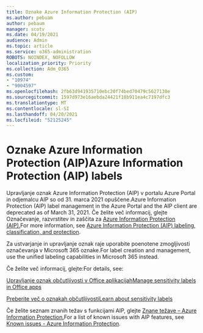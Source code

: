 ```yaml
---
title: Oznake Azure Information Protection (AIP)
ms.author: pebuam
author: pebaum
manager: scotv
ms.date: 04/19/2021
audience: Admin
ms.topic: article
ms.service: o365-administration
ROBOTS: NOINDEX, NOFOLLOW
localization_priority: Priority
ms.collection: Adm_O365
ms.custom:
- "10974"
- "9004597"
ms.openlocfilehash: 2fb63d941935710ebc20f74bed70479c5627130e
ms.sourcegitcommit: 1597d973e16aebda24421f18b911ea4c7197dfc3
ms.translationtype: MT
ms.contentlocale: sl-SI
ms.lasthandoff: 04/20/2021
ms.locfileid: "52125245"
---
```

# <a name="azure-information-protection-aip-labels"></a><span data-ttu-id="7bab9-102">Oznake Azure Information Protection (AIP)</span><span class="sxs-lookup"><span data-stu-id="7bab9-102">Azure Information Protection (AIP) labels</span></span>

<span data-ttu-id="7bab9-103">Upravljanje oznak Azure Information Protection (AIP) v portalu Azure Portal in odjemalcu AIP so od 31. marca 2021 opuščene.</span><span class="sxs-lookup"><span data-stu-id="7bab9-103">Azure Information Protection (AIP) label management in the Azure Portal and the AIP client are deprecated as of March 31, 2021.</span></span> <span data-ttu-id="7bab9-104">Če želite več informacij, glejte Označevanje, razvrstitev in zaščita za [Azure Information Protection (AIP).](https://docs.microsoft.com/azure/information-protection/aip-classification-and-protection)</span><span class="sxs-lookup"><span data-stu-id="7bab9-104">For more information, see [Azure Information Protection (AIP) labeling, classification, and protection](https://docs.microsoft.com/azure/information-protection/aip-classification-and-protection).</span></span>

<span data-ttu-id="7bab9-105">Za ustvarjanje in upravljanje oznak raje uporabite poenotene zmogljivosti označevanja v Microsoft 365 oznake.</span><span class="sxs-lookup"><span data-stu-id="7bab9-105">For label creation and management, use the unified labeling capabilities in Microsoft 365 instead.</span></span> 

<span data-ttu-id="7bab9-106">Če želite več informacij, glejte:</span><span class="sxs-lookup"><span data-stu-id="7bab9-106">For details, see:</span></span>

[<span data-ttu-id="7bab9-107">Upravljanje oznak občutljivosti v Office aplikacijah</span><span class="sxs-lookup"><span data-stu-id="7bab9-107">Manage sensitivity labels in Office apps</span></span>](https://docs.microsoft.com/microsoft-365/compliance/sensitivity-labels-office-apps)

[<span data-ttu-id="7bab9-108">Preberite več o oznakah občutljivosti</span><span class="sxs-lookup"><span data-stu-id="7bab9-108">Learn about sensitivity labels</span></span>](https://docs.microsoft.com/microsoft-365/compliance/sensitivity-labels)

<span data-ttu-id="7bab9-109">Če želite seznam znanih težav s funkcijami AIP, glejte [Znane težave – Azure Information Protection.](https://docs.microsoft.com/azure/information-protection/known-issues)</span><span class="sxs-lookup"><span data-stu-id="7bab9-109">For a list of known issues with AIP features, see [Known issues - Azure Information Protection](https://docs.microsoft.com/azure/information-protection/known-issues).</span></span>